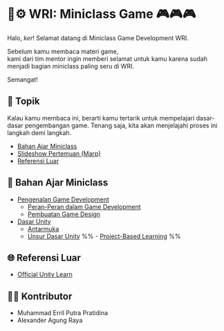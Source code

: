 # 🔬⚙️ WRI: Miniclass Game 🎮🎮🎮

Halo, *ker*! Selamat datang di Miniclass Game Development WRI. 

Sebelum kamu membaca materi game,<br>
kami dari tim mentor ingin memberi selamat untuk kamu karena sudah menjadi bagian miniclass paling seru di WRI.<br>

Semangat!
## 📃 Topik
Kalau kamu membaca ini, berarti kamu tertarik untuk mempelajari dasar-dasar pengembangan game. Tenang saja, kita akan menjelajahi proses ini langkah demi langkah.
- [Bahan Ajar Miniclass](##📖%20Bahan%20Ajar%20Miniclass)
- [Slideshow Pertemuan (Marp)](/miniclass/game/weekly-slideshow/index.md)
- [Referensi Luar](##🌐%20Referensi%20Luar)
## 📖 Bahan Ajar Miniclass
- [Pengenalan Game Development](miniclass/game/bahan-ajar/pengenalan/index.md)
	- [Peran-Peran dalam Game Development](miniclass/game/bahan-ajar/pengenalan/index.md#role%20dalam%20game%20development)
	- [Pembuatan Game Design](miniclass/game/bahan-ajar/pengenalan/index.md#game%20design)
- [Dasar Unity](miniclass/game/bahan-ajar/dasar-unity/index.md)
	- [Antarmuka](miniclass/game/bahan-ajar/dasar-unity/index.md#antarmuka)
	- [Unsur Dasar Unity](miniclass/game/bahan-ajar/dasar-unity/index.md#Unsur%20Dasar%20Unity)
%% - [Project-Based Learning](miniclass/game/bahan-ajar/project-based-learning/index.md) %%
## 🌐 Referensi Luar
- [Official Unity Learn](https://learn.unity.com/)
## 🧑‍🏫 Kontributor
- Muhammad Erril Putra Pratidina
- Alexander Agung Raya
